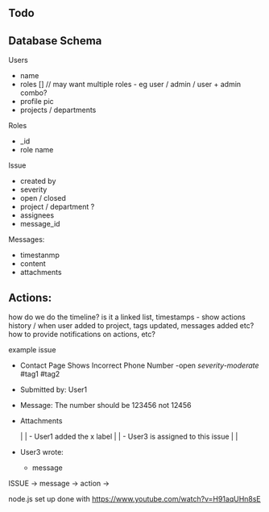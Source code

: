 ## Todo



## Database Schema

Users
 - name
 - roles [] // may want multiple roles - eg user / admin / user + admin combo?
 - profile pic
 - projects / departments
 

 Roles
  - _id
  - role name

Issue
 - created by
 - severity
 - open / closed
 - project / department ? 
 - assignees
 - message_id



Messages:
 - timestanmp
 - content
 - attachments


 

Actions:
 - 



how do we do the timeline? is it a linked list, timestamps - show actions history / when user added to project, tags updated, messages added etc?
how to provide notifications on actions, etc?




example issue

* Contact Page Shows Incorrect Phone Number -open *severity-moderate* #tag1 #tag2
- Submitted by: User1
- Message: The number should be 123456 not 12456
- Attachments

  |
  | - User1 added the x label
  |
  | - User3 is assigned to this issue
  | 
  |
- User3 wrote:
  - message



ISSUE -> message -> action -> 



node.js set up done with 
https://www.youtube.com/watch?v=H91aqUHn8sE

